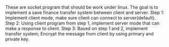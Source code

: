 These are socket program that should be work under linux.
The goal is to implement a save finance transfer system between client and server.
Step 1: Implement client mode, make sure client can connect to server(default).
Step 2: Using client program from step 1, implement server mode that can make a response to client.
Step 3: Based on step 1 and 2, implement transfer system; Encrypt the message from client by using primary and private key.
